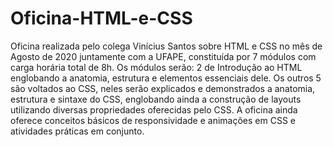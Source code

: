 # Oficina-HTML-e-CSS
Oficina realizada pelo colega Vinícius Santos sobre HTML e CSS no mês de Agosto de 2020 juntamente com a UFAPE, constituída por 7 módulos com carga horária total de 8h. Os módulos serão: 2 de Introdução ao HTML englobando a anatomia, estrutura e elementos essenciais dele.
Os outros 5 são voltados ao CSS, neles serão explicados e demonstrados a anatomia, estrutura e sintaxe do CSS, englobando ainda a construção de layouts utilizando diversas propriedades oferecidas pelo CSS. A oficina ainda oferece conceitos básicos de responsividade e animações em CSS e atividades práticas em conjunto.
